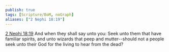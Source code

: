 ```yaml
---
publish: true
tags: [Scripture/BoM, noGraph]
aliases: ["2 Nephi 18:19"]
---
```

[2 Nephi 18:19](https://churchofjesuschrist.org/study/scriptures/bofm/2-ne/18?lang=eng&id=p19#p19) And when they shall say unto you: Seek unto them that have familiar spirits, and unto wizards that peep and mutter--should not a people seek unto their God for the living to hear from the dead?
